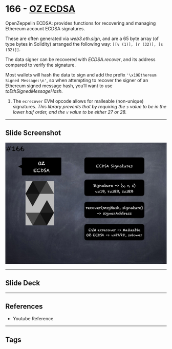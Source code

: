 # 166 - [OZ ECDSA](OZ%20ECDSA.md)
OpenZeppelin ECDSA: provides functions for recovering and managing Ethereum account ECDSA signatures. 

These are often generated via _web3.eth.sign_, and are a 65 byte array (of type bytes in Solidity) arranged the following way: `[[v (1)], [r (32)], [s (32)]]`. 

The data signer can be recovered with _ECDSA.recover_, and its address compared to verify the signature.

Most wallets will hash the data to sign and add the prefix `'\x19Ethereum Signed Message:\n'`, so when attempting to recover the signer of an Ethereum signed message hash, you’ll want to use _toEthSignedMessageHash._

1.  The `ecrecover` EVM opcode allows for malleable (non-unique) signatures. _This library prevents that by requiring the `s` value to be in the lower half order, and the `v` value to be either 27 or 28._

___
## Slide Screenshot
![166.png](../images/solidity201/166.png)
___
## Slide Deck

___
## References
- Youtube Reference
___
## Tags